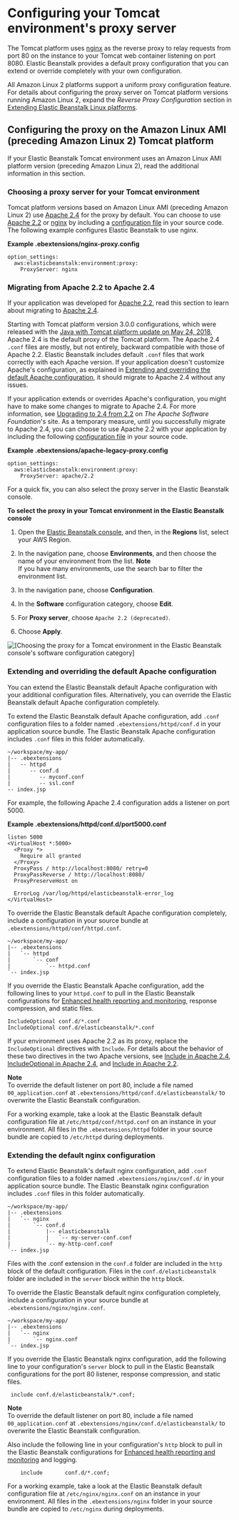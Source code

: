 # Configuring your Tomcat environment's proxy server<a name="java-tomcat-proxy"></a>

The Tomcat platform uses [nginx](https://www.nginx.com/) as the reverse proxy to relay requests from port 80 on the instance to your Tomcat web container listening on port 8080\. Elastic Beanstalk provides a default proxy configuration that you can extend or override completely with your own configuration\.

All Amazon Linux 2 platforms support a uniform proxy configuration feature\. For details about configuring the proxy server on Tomcat platform versions running Amazon Linux 2, expand the *Reverse Proxy Configuration* section in [Extending Elastic Beanstalk Linux platforms](platforms-linux-extend.md)\.

## Configuring the proxy on the Amazon Linux AMI \(preceding Amazon Linux 2\) Tomcat platform<a name="java-tomcat-proxy.alami"></a>

If your Elastic Beanstalk Tomcat environment uses an Amazon Linux AMI platform version \(preceding Amazon Linux 2\), read the additional information in this section\.

### Choosing a proxy server for your Tomcat environment<a name="java-tomcat-proxy.alami"></a>

Tomcat platform versions based on Amazon Linux AMI \(preceding Amazon Linux 2\) use [Apache 2\.4](https://httpd.apache.org/docs/2.4/) for the proxy by default\. You can choose to use [Apache 2\.2](https://httpd.apache.org/docs/2.2/) or [nginx](https://www.nginx.com/) by including a [configuration file](ebextensions.md) in your source code\. The following example configures Elastic Beanstalk to use nginx\.

**Example \.ebextensions/nginx\-proxy\.config**  

```
option_settings:
  aws:elasticbeanstalk:environment:proxy:
    ProxyServer: nginx
```

### Migrating from Apache 2\.2 to Apache 2\.4<a name="java-tomcat-proxy-apache-migrate"></a>

If your application was developed for [Apache 2\.2](https://httpd.apache.org/docs/2.2/), read this section to learn about migrating to [Apache 2\.4](https://httpd.apache.org/docs/2.4/)\.

Starting with Tomcat platform version 3\.0\.0 configurations, which were released with the [Java with Tomcat platform update on May 24, 2018](https://aws.amazon.com/releasenotes/release-aws-elastic-beanstalk-platform-update-for-the-java-with-tomcat-platform-on-may-24-2018/), Apache 2\.4 is the default proxy of the Tomcat platform\. The Apache 2\.4 `.conf` files are mostly, but not entirely, backward compatible with those of Apache 2\.2\. Elastic Beanstalk includes default `.conf` files that work correctly with each Apache version\. If your application doesn't customize Apache's configuration, as explained in [Extending and overriding the default Apache configuration](#java-tomcat-proxy-apache), it should migrate to Apache 2\.4 without any issues\.

If your application extends or overrides Apache's configuration, you might have to make some changes to migrate to Apache 2\.4\. For more information, see [Upgrading to 2\.4 from 2\.2](https://httpd.apache.org/docs/current/upgrading.html) on *The Apache Software Foundation*'s site\. As a temporary measure, until you successfully migrate to Apache 2\.4, you can choose to use Apache 2\.2 with your application by including the following [configuration file](ebextensions.md) in your source code\.

**Example \.ebextensions/apache\-legacy\-proxy\.config**  

```
option_settings:
  aws:elasticbeanstalk:environment:proxy:
    ProxyServer: apache/2.2
```

For a quick fix, you can also select the proxy server in the Elastic Beanstalk console\.

**To select the proxy in your Tomcat environment in the Elastic Beanstalk console**

1. Open the [Elastic Beanstalk console](https://console.aws.amazon.com/elasticbeanstalk), and then, in the **Regions** list, select your AWS Region\.

1. In the navigation pane, choose **Environments**, and then choose the name of your environment from the list\.
**Note**  
If you have many environments, use the search bar to filter the environment list\.

1. In the navigation pane, choose **Configuration**\.

1. In the **Software** configuration category, choose **Edit**\.

1. For **Proxy server**, choose `Apache 2.2 (deprecated)`\.

1. Choose **Apply**\.

![\[Choosing the proxy for a Tomcat environment in the Elastic Beanstalk console's software configuration category\]](http://docs.aws.amazon.com/elasticbeanstalk/latest/dg/images/java-tomcat-proxy-selection.png)

### Extending and overriding the default Apache configuration<a name="java-tomcat-proxy-apache"></a>

You can extend the Elastic Beanstalk default Apache configuration with your additional configuration files\. Alternatively, you can override the Elastic Beanstalk default Apache configuration completely\.

To extend the Elastic Beanstalk default Apache configuration, add `.conf` configuration files to a folder named `.ebextensions/httpd/conf.d` in your application source bundle\. The Elastic Beanstalk Apache configuration includes `.conf` files in this folder automatically\.

```
~/workspace/my-app/
|-- .ebextensions
|   -- httpd
|      -- conf.d
|         -- myconf.conf
|         -- ssl.conf
-- index.jsp
```

For example, the following Apache 2\.4 configuration adds a listener on port 5000\.

**Example \.ebextensions/httpd/conf\.d/port5000\.conf**  

```
listen 5000
<VirtualHost *:5000>
  <Proxy *>
    Require all granted
  </Proxy>
  ProxyPass / http://localhost:8080/ retry=0
  ProxyPassReverse / http://localhost:8080/
  ProxyPreserveHost on

  ErrorLog /var/log/httpd/elasticbeanstalk-error_log
</VirtualHost>
```

To override the Elastic Beanstalk default Apache configuration completely, include a configuration in your source bundle at `.ebextensions/httpd/conf/httpd.conf`\.

```
~/workspace/my-app/
|-- .ebextensions
|   `-- httpd
|       `-- conf
|           `-- httpd.conf
`-- index.jsp
```

If you override the Elastic Beanstalk Apache configuration, add the following lines to your `httpd.conf` to pull in the Elastic Beanstalk configurations for [Enhanced health reporting and monitoring](health-enhanced.md), response compression, and static files\.

```
IncludeOptional conf.d/*.conf
IncludeOptional conf.d/elasticbeanstalk/*.conf
```

If your environment uses Apache 2\.2 as its proxy, replace the `IncludeOptional` directives with `Include`\. For details about the behavior of these two directives in the two Apache versions, see [Include in Apache 2\.4](https://httpd.apache.org/docs/2.4/mod/core.html#include), [IncludeOptional in Apache 2\.4](https://httpd.apache.org/docs/2.4/mod/core.html#includeoptional), and [Include in Apache 2\.2](https://httpd.apache.org/docs/2.2/mod/core.html#include)\.

**Note**  
To override the default listener on port 80, include a file named `00_application.conf` at `.ebextensions/httpd/conf.d/elasticbeanstalk/` to overwrite the Elastic Beanstalk configuration\.

For a working example, take a look at the Elastic Beanstalk default configuration file at `/etc/httpd/conf/httpd.conf` on an instance in your environment\. All files in the `.ebextensions/httpd` folder in your source bundle are copied to `/etc/httpd` during deployments\.

### Extending the default nginx configuration<a name="java-tomcat-proxy-nginx"></a>

To extend Elastic Beanstalk's default nginx configuration, add `.conf` configuration files to a folder named `.ebextensions/nginx/conf.d/` in your application source bundle\. The Elastic Beanstalk nginx configuration includes `.conf` files in this folder automatically\.

```
~/workspace/my-app/
|-- .ebextensions
|   `-- nginx
|       `-- conf.d
|           |-- elasticbeanstalk
|           |   `-- my-server-conf.conf
|           `-- my-http-conf.conf
`-- index.jsp
```

Files with the \.conf extension in the `conf.d` folder are included in the `http` block of the default configuration\. Files in the `conf.d/elasticbeanstalk` folder are included in the `server` block within the `http` block\.

To override the Elastic Beanstalk default nginx configuration completely, include a configuration in your source bundle at `.ebextensions/nginx/nginx.conf`\.

```
~/workspace/my-app/
|-- .ebextensions
|   `-- nginx
|       `-- nginx.conf
`-- index.jsp
```

If you override the Elastic Beanstalk nginx configuration, add the following line to your configuration's `server` block to pull in the Elastic Beanstalk configurations for the port 80 listener, response compression, and static files\.

```
 include conf.d/elasticbeanstalk/*.conf;
```

**Note**  
To override the default listener on port 80, include a file named `00_application.conf` at `.ebextensions/nginx/conf.d/elasticbeanstalk/` to overwrite the Elastic Beanstalk configuration\.

Also include the following line in your configuration's `http` block to pull in the Elastic Beanstalk configurations for [Enhanced health reporting and monitoring](health-enhanced.md) and logging\.

```
    include       conf.d/*.conf;
```

For a working example, take a look at the Elastic Beanstalk default configuration file at `/etc/nginx/nginx.conf` on an instance in your environment\. All files in the `.ebextensions/nginx` folder in your source bundle are copied to `/etc/nginx` during deployments\.